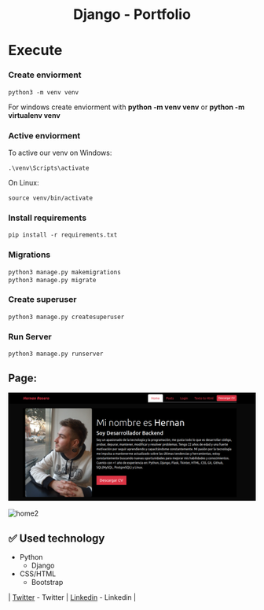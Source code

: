 <h1 align="center"> Django - Portfolio </h1>

# Execute

### Create enviorment

```
python3 -m venv venv
```

For windows create enviorment with **python -m venv venv** or **python -m virtualenv venv**

### Active enviorment

To active our venv on Windows:

```
.\venv\Scripts\activate
```

On Linux:

```
source venv/bin/activate
```

### Install requirements

```
pip install -r requirements.txt
```

### Migrations

```
python3 manage.py makemigrations
python3 manage.py migrate
```

### Create superuser

```
python3 manage.py createsuperuser
```

### Run Server

```
python3 manage.py runserver
```

## Page:

![home](./assets/home.png)

![home2](https://user-images.githubusercontent.com/103611875/223207629-bd15a846-0675-4f6b-b5d2-5242aa02ffcf.png)

## ✅ Used technology

- Python
  - Django
- CSS/HTML
  - Bootstrap

| [Twitter](https://twitter.com/hernagusdev) - Twitter | [Linkedin](https://www.linkedin.com/in/hernan-rosero/) - Linkedin |
